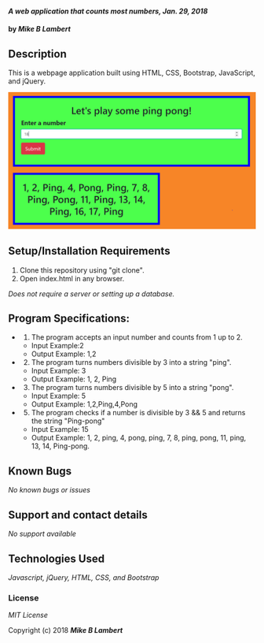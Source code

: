 #### _A web application that counts most numbers, Jan. 29, 2018_
#### by _**Mike B Lambert**_
## Description
This is a webpage application built using HTML, CSS, Bootstrap, JavaScript, and jQuery.

![Screenshot of full deck](./img/screenshot.PNG)

## Setup/Installation Requirements

1. Clone this repository using "git clone".
2. Open index.html in any browser.

_Does not require a server or setting up a database._

## Program Specifications:
* 1. The program accepts an input number and counts from 1 up to 2.
  * Input Example:2
  * Output Example: 1,2  
* 2. The program turns numbers divisible by 3 into a string "ping".
  * Input Example: 3
  * Output Example: 1, 2, Ping
* 3. The program turns numbers divisible by 5 into a string "pong".
  * Input Example: 5
  * Output Example: 1,2,Ping,4,Pong
* 5. The program checks if a number is divisible by 3 && 5 and returns the string "Ping-pong"
  * Input Example: 15
  * Output Example: 1, 2, ping, 4, pong, ping, 7, 8, ping, pong, 11, ping, 13, 14, Ping-pong.

## Known Bugs

_No known bugs or issues_

## Support and contact details

_No support available_

## Technologies Used

_Javascript, jQuery, HTML, CSS, and Bootstrap_

### License

*MIT License*

Copyright (c) 2018 **_Mike B Lambert_**
